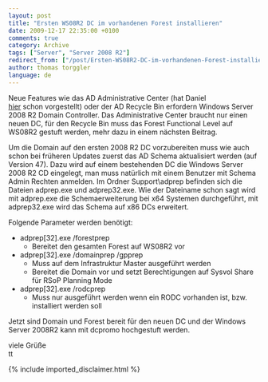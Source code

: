 ```yaml
---
layout: post
title: "Ersten WS08R2 DC im vorhandenen Forest installieren"
date: 2009-12-17 22:35:00 +0100
comments: true
category: Archive
tags: ["Server", "Server 2008 R2"]
redirect_from: ["/post/Ersten-WS08R2-DC-im-vorhandenen-Forest-installieren", "/post/ersten-ws08r2-dc-im-vorhandenen-forest-installieren"]
author: thomas torggler
language: de
---
```

<!-- more -->
<p>Neue Features wie das AD Administrative Center (hat Daniel <a href="/post/Active-Directory-Verwaltungscenter.aspx">hier</a>&nbsp;schon&nbsp;vorgestellt)&nbsp;oder der AD Recycle Bin erfordern Windows Server 2008 R2 Domain Controller. Das Administrative Center braucht nur einen neuen DC, f&uuml;r den Recycle Bin muss das Forest Functional Level auf WS08R2 gestuft werden, mehr dazu in einem n&auml;chsten Beitrag.</p>
<p>Um die Domain auf den ersten 2008 R2 DC vorzubereiten muss wie auch schon bei fr&uuml;heren Updates zuerst das AD Schema aktualisiert werden (auf Version 47). Dazu wird auf einem bestehenden DC die Windows Server 2008 R2 CD eingelegt, man muss nat&uuml;rlich mit einem Benutzer mit Schema Admin Rechten anmelden. Im Ordner Support\adprep befinden sich die Dateien adprep.exe und adprep32.exe. Wie der Dateiname schon sagt wird mit adprep.exe die Schemaerweiterung bei x64 Systemen durchgef&uuml;hrt, mit adprep32.exe wird das Schema auf x86 DCs erweitert.</p>
<p>Folgende Parameter werden ben&ouml;tigt:</p>
<ul>
<li>adprep[32].exe /forestprep 
<ul>
<li>Bereitet den gesamten Forest auf WS08R2 vor</li>
</ul>
</li>
<li>adprep[32].exe /domainprep /gpprep 
<ul>
<li>Muss auf dem Infrastruktur Master ausgef&uuml;hrt werden</li>
<li>Bereitet die Domain vor und setzt Berechtigungen auf Sysvol Share f&uuml;r RSoP Planning Mode</li>
</ul>
</li>
<li>adprep[32].exe /rodcprep 
<ul>
<li>Muss nur ausgef&uuml;hrt werden wenn ein RODC vorhanden ist, bzw. installiert werden soll</li>
</ul>
</li>
</ul>
<p>Jetzt sind Domain und Forest bereit f&uuml;r den neuen DC und der Windows Server 2008R2 kann mit dcpromo hochgestuft werden.</p>
<p>viele Gr&uuml;&szlig;e <br />tt</p>
{% include imported_disclaimer.html %}
